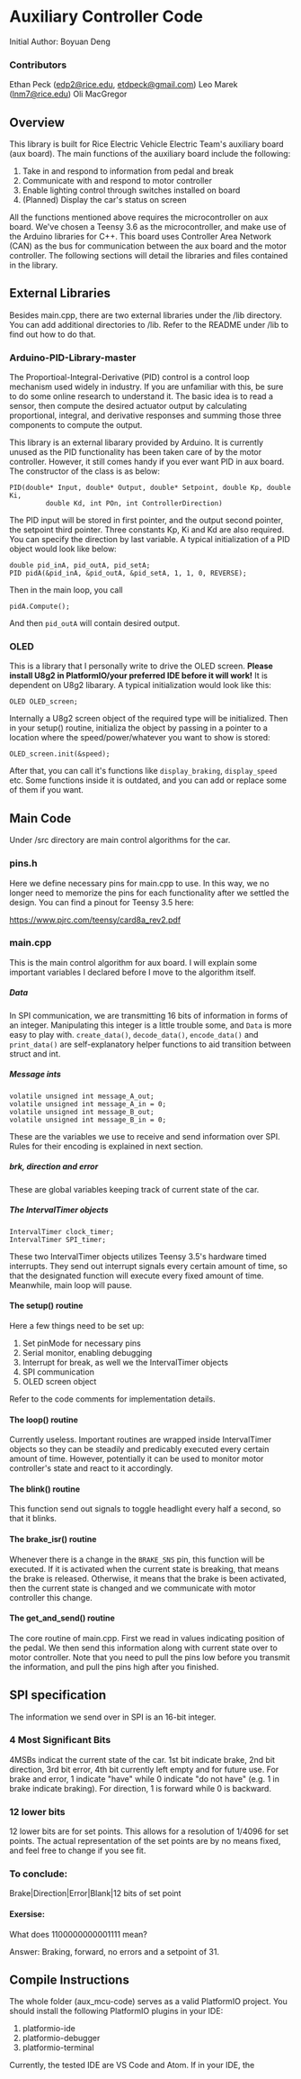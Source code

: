 # Auxiliary Controller Code

Initial Author: Boyuan Deng

### Contributors
Ethan Peck (edp2@rice.edu, etdpeck@gmail.com)
Leo Marek (lnm7@rice.edu)
Oli MacGregor

## Overview

This library is built for Rice Electric Vehicle Electric Team's auxiliary board (aux board). The main functions of the auxiliary board include the following:

1. Take in and respond to information from pedal and break
2. Communicate with and respond to motor controller
3. Enable lighting control through switches installed on board
4. (Planned) Display the car's status on screen

All the functions mentioned above requires the microcontroller on aux board. We've chosen a Teensy 3.6 as the microcontroller, and make use of the Arduino libraries for C++. This board uses Controller Area Network (CAN) as the bus for communication between the aux board and the motor controller. The following sections will detail the libraries and files contained in the library.

## External Libraries

Besides main.cpp, there are two external libraries under the /lib directory. You can add additional directories to /lib. Refer to the README under /lib to find out how to do that.

### Arduino-PID-Library-master

The Proportioal-Integral-Derivative (PID) control is a control loop mechanism used widely in industry. If you are unfamiliar with this, be sure to do some online research to understand it. The basic idea is to read a sensor, then compute the desired actuator output by calculating proportional, integral, and derivative responses and summing those three components to compute the output.

This library is an external libarary provided by Arduino. It is currently unused as the PID functionality has been taken care of by the motor controller. However, it still comes handy if you ever want PID in aux board. The constructor of the class is as below:
```
PID(double* Input, double* Output, double* Setpoint, double Kp, double Ki,
         double Kd, int POn, int ControllerDirection)
```
The PID input will be stored in first pointer, and the output second pointer, the setpoint third pointer. Three constants Kp, Ki and Kd are also required. You can specify the direction by last variable. A typical initialization of a PID object would look like below:
```
double pid_inA, pid_outA, pid_setA;
PID pidA(&pid_inA, &pid_outA, &pid_setA, 1, 1, 0, REVERSE);
```
Then in the main loop, you call
```
pidA.Compute();
```
And then `pid_outA` will contain desired output.

### OLED

This is a library that I personally write to drive the OLED screen. **Please install U8g2 in PlatformIO/your preferred IDE before it will work!** It is dependent on U8g2 libarary. A typical initialization would look like this:
```
OLED OLED_screen;
```
Internally a U8g2 screen object of the required type will be initialized. Then in your setup() routine, initializa the object by passing in a pointer to a location where the speed/power/whatever you want to show is stored:
```
OLED_screen.init(&speed);
```
After that, you can call it's functions like `display_braking`, `display_speed` etc. Some functions inside it is outdated, and you can add or replace some of them if you want.

## Main Code

Under /src directory are main control algorithms for the car.

### pins.h

Here we define necessary pins for main.cpp to use. In this way, we no longer need to memorize the pins for each functionality after we settled the design. You can find a pinout for Teensy 3.5 here:

https://www.pjrc.com/teensy/card8a_rev2.pdf

### main.cpp

This is the main control algorithm for aux board. I will explain some important variables I declared before I move to the algorithm itself.

##### Data

In SPI communication, we are transmitting 16 bits of information in forms of an integer. Manipulating this integer is a little trouble some, and `Data` is more easy to play with. `create_data()`, `decode_data()`, `encode_data()` and `print_data()` are self-explanatory helper functions to aid transition between struct and int.

##### Message ints

```
volatile unsigned int message_A_out;
volatile unsigned int message_A_in = 0;
volatile unsigned int message_B_out;
volatile unsigned int message_B_in = 0;
```
These are the variables we use to receive and send information over SPI. Rules for their encoding is explained in next section.

##### brk, direction and error

These are global variables keeping track of current state of the car.

##### The IntervalTimer objects

```
IntervalTimer clock_timer;
IntervalTimer SPI_timer;
```
These two IntervalTimer objects utilizes Teensy 3.5's hardware timed interrupts. They send out interrupt signals every certain amount of time, so that the designated function will execute every fixed amount of time. Meanwhile, main loop will pause.

#### The setup() routine

Here a few things need to be set up:

1. Set pinMode for necessary pins
2. Serial monitor, enabling debugging
3. Interrupt for break, as well we the IntervalTimer objects
4. SPI communication
5. OLED screen object

Refer to the code comments for implementation details.

#### The loop() routine

Currently useless. Important routines are wrapped inside IntervalTimer objects so they can be steadily and predicably executed every certain amount of time. However, potentially it can be used to monitor motor controller's state and react to it accordingly.

#### The blink() routine

This function send out signals to toggle headlight every half a second, so that it blinks.

#### The brake_isr() routine

Whenever there is a change in the `BRAKE_SNS` pin, this function will be executed. If it is activated when the current state is breaking, that means the brake is released. Otherwise, it means that the brake is been activated, then the current state is changed and we communicate with motor controller this change.

#### The get_and_send() routine

The core routine of main.cpp. First we read in values indicating position of the pedal. We then send this information along with current state over to motor controller. Note that you need to pull the pins low before you transmit the information, and pull the pins high after you finished.

## SPI specification

The information we send over in SPI is an 16-bit integer.

### 4 Most Significant Bits

4MSBs indicat the current state of the car. 1st bit indicate brake, 2nd bit direction, 3rd bit error, 4th bit currently left empty and for future use. For brake and error, 1 indicate "have" while 0 indicate "do not have" (e.g. 1 in brake indicate braking). For direction, 1 is forward while 0 is backward.

### 12 lower bits

12 lower bits are for set points. This allows for a resolution of 1/4096 for set points. The actual representation of the set points are by no means fixed, and feel free to change if you see fit.

### To conclude:

Brake|Direction|Error|Blank|12 bits of set point

#### Exersise:

What does 1100000000001111 mean?

Answer: Braking, forward, no errors and a setpoint of 31.

## Compile Instructions

The whole folder (aux_mcu-code) serves as a valid PlatformIO project. You should install the following PlatformIO plugins in your IDE:

1. platformio-ide
2. platformio-debugger
3. platformio-terminal

Currently, the tested IDE are VS Code and Atom. If in your IDE, the